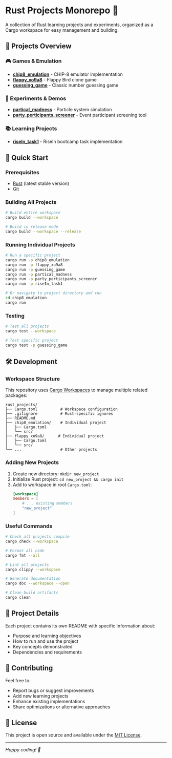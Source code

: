 # Rust Projects Monorepo 🦀

A collection of Rust learning projects and experiments, organized as a Cargo workspace for easy management and building.

## 📁 Projects Overview

### 🎮 Games & Emulation
- **[chip8_emulation](./chip8_emulation/)** - CHIP-8 emulator implementation
- **[flappy_xo9a8](./flappy_xo9a8/)** - Flappy Bird clone game
- **[guessing_game](./guessing_game/)** - Classic number guessing game

### 🔬 Experiments & Demos
- **[partical_madness](./partical_madness/)** - Particle system simulation
- **[party_perticipants_screener](./party_perticipants_screener/)** - Event participant screening tool

### 📚 Learning Projects
- **[riseIn_task1](./riseIn_task1/)** - RiseIn bootcamp task implementation

## 🚀 Quick Start

### Prerequisites
- [Rust](https://rustup.rs/) (latest stable version)
- Git

### Building All Projects
```bash
# Build entire workspace
cargo build --workspace

# Build in release mode
cargo build --workspace --release
```

### Running Individual Projects
```bash
# Run a specific project
cargo run -p chip8_emulation
cargo run -p flappy_xo9a8
cargo run -p guessing_game
cargo run -p partical_madness
cargo run -p party_perticipants_screener
cargo run -p riseIn_task1

# Or navigate to project directory and run
cd chip8_emulation
cargo run
```

### Testing
```bash
# Test all projects
cargo test --workspace

# Test specific project
cargo test -p guessing_game
```

## 🛠️ Development

### Workspace Structure
This repository uses [Cargo Workspaces](https://doc.rust-lang.org/book/ch14-03-cargo-workspaces.html) to manage multiple related packages:

```
rust_projects/
├── Cargo.toml          # Workspace configuration
├── .gitignore          # Rust-specific ignores
├── README.md
├── chip8_emulation/    # Individual project
│   ├── Cargo.toml
│   └── src/
├── flappy_xo9a8/      # Individual project
│   ├── Cargo.toml
│   └── src/
└── ...                 # Other projects
```

### Adding New Projects
1. Create new directory: `mkdir new_project`
2. Initialize Rust project: `cd new_project && cargo init`
3. Add to workspace in root `Cargo.toml`:
   ```toml
   [workspace]
   members = [
       # ... existing members
       "new_project"
   ]
   ```

### Useful Commands
```bash
# Check all projects compile
cargo check --workspace

# Format all code
cargo fmt --all

# Lint all projects
cargo clippy --workspace

# Generate documentation
cargo doc --workspace --open

# Clean build artifacts
cargo clean
```

## 📖 Project Details

Each project contains its own README with specific information about:
- Purpose and learning objectives
- How to run and use the project
- Key concepts demonstrated
- Dependencies and requirements

## 🤝 Contributing

Feel free to:
- Report bugs or suggest improvements
- Add new learning projects
- Enhance existing implementations
- Share optimizations or alternative approaches

## 📄 License

This project is open source and available under the [MIT License](LICENSE).

---

*Happy coding! 🦀*